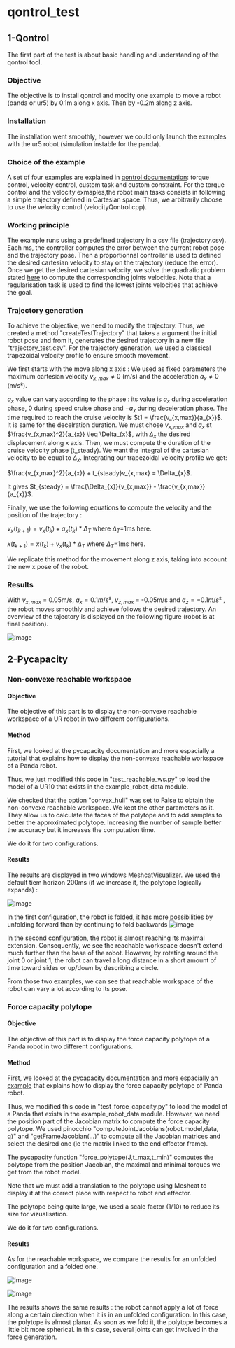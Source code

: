 # qontrol_test

## 1-Qontrol

The first part of the test is about basic handling and understanding of the qontrol tool.

### Objective

The objective is to install qontrol and modify one example to move a robot (panda or ur5) by 0.1m along x axis.
Then by -0.2m along z axis.

### Installation

The installation went smoothly, however we could only launch the examples with the ur5 robot (simulation instable for the panda).

### Choice of the example

A set of four examples are explained in [qontrol documentation](https://auctus-team.gitlabpages.inria.fr/components/control/qontrol/md_doc_b-examples_intro.html): torque control, velocity control, custom task and custom constraint.
For the torque control and the velocity exmaples,the robot main tasks consists in following a simple trajectory defined in Cartesian space.
Thus, we arbitrarily choose to use the velocity control (velocityQontrol.cpp). 

### Working principle

The example runs using a predefined trajectory in a csv file (trajectory.csv). Each ms, the controller computes the error between the current robot pose and the trajectory pose. Then a proportionnal controller is used to defined the desired cartesian velocity to stay on the trajectory (reduce the error). Once we get the desired cartesian velocity, we solve the quadratic problem stated [here](https://auctus-team.gitlabpages.inria.fr/components/control/qontrol/md_doc_examples_velocity_qontrol.html) to compute the corresponding joints velocities. Note that a regularisation task is used to find the lowest joints velocities that achieve the goal.

### Trajectory generation

To achieve the objective, we need to modify the trajectory. Thus, we created a method "createTestTrajectory" that takes a argument the initial robot pose and from it, generates the desired trajectory in a new file "trajectory_test.csv".
For the trajectory generation, we used a classical trapezoidal velocity profile to ensure smooth movement.

We first starts with the move along x axis : 
We used as fixed parameters the maximum cartesian velocity $v_{x,max}\neq 0$ (m/s) and the acceleration $a_{x}\neq 0$ (m/s²). 

$a_{x}$ value can vary according to the phase : its value is $a_{x}$ during acceleration phase, 0 during speed cruise phase and $-a_{x}$ during deceleration phase.
The time required to reach the cruise velocity is $t1 = \frac{v_{x,max}}{a_{x}}$. It is same for the decelration duration.
We must chose $v_{x,max}$ and $a_{x}$ st $\frac{v_{x,max}^2}{a_{x}} \leq \Delta_{x}$, with $\Delta_{x}$ the desired displacement along x axis.
Then, we must compute the duration of the cruise velocity phase (t_steady). We want the integral of the cartesian velocity to be equal to $\Delta_{x}$.
Integrating our trapezoidal velocity profile we get: 

$\frac{v_{x,max}^2}{a_{x}} + t_{steady}v_{x,max} = \Delta_{x}$.

It gives $t_{steady} = \frac{\Delta_{x}}{v_{x,max}} - \frac{v_{x,max}}{a_{x}}$.

Finally, we use the following equations to compute the velocity and the position of the trajectory :

$v_{x}(t_{k+1}) = v_{x}(t_{k}) + a_{x}(t_{k})*\Delta_{T}$ where $\Delta_{T}$=1ms here.

$x(t_{k+1}) = x(t_{k}) + v_{x}(t_{k})*\Delta_{T}$ where $\Delta_{T}$=1ms here.

We replicate this method for the movement along z axis, taking into account the new x pose of the robot.

### Results

With $v_{x,max}$ = 0.05m/s, $a_{x} = 0.1m/s²$, $v_{z,max}$ = -0.05m/s and $a_{z} = -0.1m/s²$ , the robot moves smoothly and achieve follows the desired trajectory. An overview of the tajectory is displayed on the following figure (robot is at final position).

![image](part1.png)


## 2-Pycapacity

### Non-convexe reachable workspace

#### Objective

The objective of this part is to display the non-convexe reachable workspace of a UR robot in two different configurations.

#### Method

First, we looked at the pycapacity documentation and more espacially a [tutorial](https://auctus-team.github.io/pycapacity/examples/reachable_workspace.html) that explains how to display the non-convexe reachable workspace of a Panda robot.

Thus, we just modified this code in "test_reachable_ws.py" to load the model of a UR10 that exists in the example_robot_data module.

We checked that the option "convex_hull" was set to False to obtain the non-convexe reachable workspace. We kept the other parameters as it. 
They allow us to calculate the faces of the polytope and to add samples to better the approximated polytope.
Increasing the number of sample better the accuracy but it increases the computation time. 

We do it for two configurations.

#### Results

The results are displayed in two windows MeshcatVisualizer. We used the default tiem horizon 200ms (if we increase it, the polytope logically expands) :

![image](rws_1.png)

In the first configuration, the robot is folded, it has more possibilities by unfolding forward than by continuing to fold backwards
![image](rws_2.png)

In the second configuration, the robot is almost reaching its maximal extension. 
Consequently, we see the reachable workspace doesn't extend much further than the base of the robot.
However, by rotating around the joint 0 or joint 1, the robot can travel a long distance in a short amount of time toward sides or up/down by describing a circle.

From those two examples, we can see that reachable workspace of the robot can vary a lot according to its pose.

### Force capacity polytope

#### Objective

The objective of this part is to display the force capacity polytope of a Panda robot in two different configurations.

#### Method

First, we looked at the pycapacity documentation and more espacially an [example](https://auctus-team.gitlabpages.inria.fr/people/antunskuric/pycapacity/examples/pinocchio.html) that explains how to display the force capacity polytope of Panda robot.

Thus, we  modified this code in "test_force_capacity.py" to load the model of a Panda that exists in the example_robot_data module.
However, we need the position part of the Jacobian matrix to compute the force capacity polytope. 
We used pinocchio "computeJointJacobians(robot.model,data, q)" and "getFrameJacobian(...)" to compute all the Jacobian matrices and select the desired one (ie the matrix linked to the end effector frame).

The pycapacity function "force_polytope(J,t_max,t_min)" computes the polytope from the position Jacobian, the maximal and minimal torques we get from the robot model. 

Note that we must add a translation to the polytope using Meshcat to display it at the correct place with respect to robot end effector.

The polytope being quite large, we used a scale factor (1/10) to reduce its size for vizualisation.

We do it for two configurations.

#### Results

As for the reachable workspace, we compare the results for an unfolded configuration and a folded one.

![image](fcp_1.png)

![image](fcp_2.png)

The results shows the same results : the robot cannot apply a lot of force along a certain direction when it is in an unfolded configuration.
In this case, the polytope is almost planar.
As soon as we fold it, the polytope becomes a little bit more spherical.
In this case, several joints can get involved in the force generation.